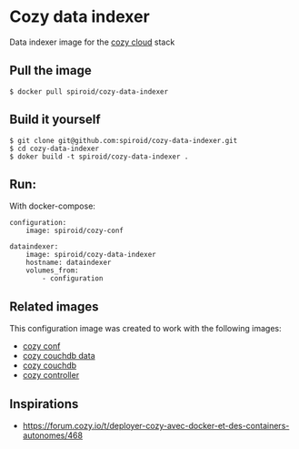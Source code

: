 # Cozy data indexer

Data indexer image for the [cozy cloud](https://cozy.io) stack


## Pull the image

```
$ docker pull spiroid/cozy-data-indexer
```


## Build it yourself

```
$ git clone git@github.com:spiroid/cozy-data-indexer.git
$ cd cozy-data-indexer
$ doker build -t spiroid/cozy-data-indexer .
```

## Run:

With docker-compose:

```
configuration:
    image: spiroid/cozy-conf

dataindexer:
    image: spiroid/cozy-data-indexer
    hostname: dataindexer
    volumes_from:
        - configuration

```


## Related images

This configuration image was created to work with the following images:

  * [cozy conf](https://github.com/spiroid/cozy-conf)
  * [cozy couchdb data](https://github.com/spiroid/cozy-couchdb-data) 
  * [cozy couchdb](https://github.com/spiroid/cozy-couchdb)
  * [cozy controller](https://github.com/spiroid/cozy-controller)


## Inspirations

 * https://forum.cozy.io/t/deployer-cozy-avec-docker-et-des-containers-autonomes/468
